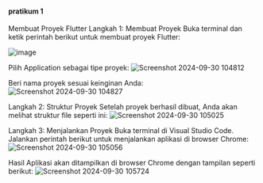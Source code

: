 <h4>pratikum 1</h4>
Membuat Proyek Flutter
Langkah 1: Membuat Proyek
Buka terminal dan ketik perintah berikut untuk membuat proyek Flutter:

![image](https://github.com/user-attachments/assets/1f790edc-f1d5-48c5-a710-9d827de96abe)

Pilih Application sebagai tipe proyek:
![Screenshot 2024-09-30 104812](https://github.com/user-attachments/assets/f16102a2-27fd-4e08-9b26-d377343562df)

Beri nama proyek sesuai keinginan Anda:
![Screenshot 2024-09-30 104827](https://github.com/user-attachments/assets/91a8eebf-51be-4ce3-9c95-241032ed38bd)


Langkah 2: Struktur Proyek
Setelah proyek berhasil dibuat, Anda akan melihat struktur file seperti ini:
![Screenshot 2024-09-30 105025](https://github.com/user-attachments/assets/c4efaa2c-ad6c-45bf-8bf7-f83f9e343864)


Langkah 3: Menjalankan Proyek
Buka terminal di Visual Studio Code.
Jalankan perintah berikut untuk menjalankan aplikasi di browser Chrome:
![Screenshot 2024-09-30 105056](https://github.com/user-attachments/assets/5b121bc1-08cc-4f39-af9c-42ac50362cff)


Hasil
Aplikasi akan ditampilkan di browser Chrome dengan tampilan seperti berikut:
![Screenshot 2024-09-30 105724](https://github.com/user-attachments/assets/5f1221c2-4a77-4449-8330-24591a1b20aa)
